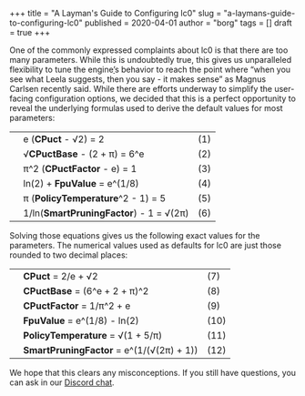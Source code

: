 +++
title = "A Layman's Guide to Configuring lc0"
slug = "a-laymans-guide-to-configuring-lc0"
published = 2020-04-01
author = "borg"
tags = []
draft = true
+++

One of the commonly expressed complaints about lc0 is that there are too many parameters. While this is undoubtedly true, this gives us unparalleled flexibility to tune the engine[’](https://www.youtube.com/watch?v=zXP_pr7np-o)s behavior to reach the point where “when you see what Leela suggests, then you say - it makes sense” as Magnus Carlsen recently said. While there are efforts underway to simplify the user-facing configuration options, we decided that this is a perfect opportunity to reveal the underlying formulas used to derive the default values for most parameters:
<!--more-->
| | | |
|-|-|-|
| |e (**CPuct** - √2) = 2|(1)|
| |√**CPuctBase** - (2 + π) = 6^e|(2)|
| |π^2 (**CPuctFactor** - e) = 1|(3)|
| |ln(2) + **FpuValue** = e^(1/8)|(4)|
| |π (**PolicyTemperature**^2 - 1) = 5|(5)|
| |1/ln(**SmartPruningFactor**) - 1 = √(2π) |(6)|

Solving those equations gives us the following exact values for the parameters. The numerical values used as defaults for lc0 are just those rounded to two decimal places:

| | | |
|-|-|-|
| |**CPuct** = 2/e + √2|(7)|
| |**CPuctBase** = (6^e + 2 + π)^2|(8)|
| |**CPuctFactor** = 1/π^2 + e|(9)|
| |**FpuValue** = e^(1/8) - ln(2)|(10)|
| |**PolicyTemperature** = √(1 + 5/π)|(11)|
| |**SmartPruningFactor** = e^(1/(√(2π) + 1))|(12)|

We hope that this clears any misconceptions. If you still have questions, you can ask in our [Discord chat](https://discord.gg/pKujYxD).


